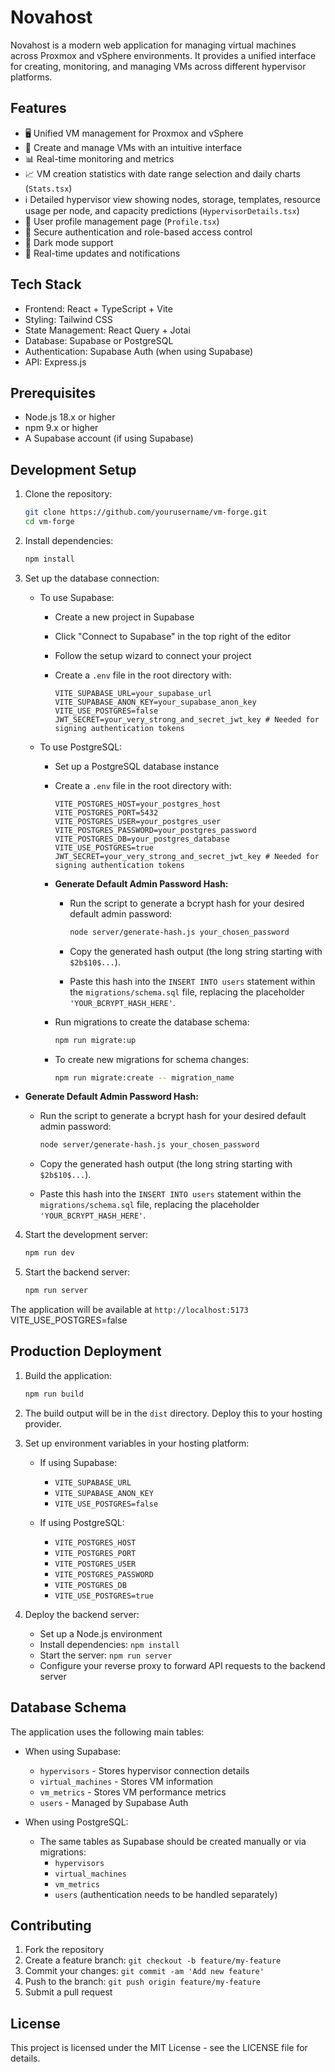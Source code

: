 # Novahost

Novahost is a modern web application for managing virtual machines across Proxmox and vSphere environments. It provides a unified interface for creating, monitoring, and managing VMs across different hypervisor platforms.

## Features

- 🖥️ Unified VM management for Proxmox and vSphere
- 🚀 Create and manage VMs with an intuitive interface
- 📊 Real-time monitoring and metrics
- 📈 VM creation statistics with date range selection and daily charts (`Stats.tsx`)
- ℹ️ Detailed hypervisor view showing nodes, storage, templates, resource usage per node, and capacity predictions (`HypervisorDetails.tsx`)
- 👤 User profile management page (`Profile.tsx`)
- 🔐 Secure authentication and role-based access control
- 🌙 Dark mode support
- 🔄 Real-time updates and notifications

## Tech Stack

- Frontend: React + TypeScript + Vite
- Styling: Tailwind CSS
- State Management: React Query + Jotai
- Database: Supabase or PostgreSQL
- Authentication: Supabase Auth (when using Supabase)
- API: Express.js

## Prerequisites

- Node.js 18.x or higher
- npm 9.x or higher
- A Supabase account (if using Supabase)

## Development Setup

1. Clone the repository:

   ```bash
   git clone https://github.com/yourusername/vm-forge.git
   cd vm-forge
   ```

2. Install dependencies:

   ```bash
   npm install
   ```

3. Set up the database connection:

   - To use Supabase:
     - Create a new project in Supabase
     - Click "Connect to Supabase" in the top right of the editor
     - Follow the setup wizard to connect your project
     - Create a `.env` file in the root directory with:

       ```env
       VITE_SUPABASE_URL=your_supabase_url
       VITE_SUPABASE_ANON_KEY=your_supabase_anon_key
       VITE_USE_POSTGRES=false
       JWT_SECRET=your_very_strong_and_secret_jwt_key # Needed for signing authentication tokens
       ```

   - To use PostgreSQL:
     - Set up a PostgreSQL database instance
     - Create a `.env` file in the root directory with:

       ```env
       VITE_POSTGRES_HOST=your_postgres_host
       VITE_POSTGRES_PORT=5432
       VITE_POSTGRES_USER=your_postgres_user
       VITE_POSTGRES_PASSWORD=your_postgres_password
       VITE_POSTGRES_DB=your_postgres_database
       VITE_USE_POSTGRES=true
       JWT_SECRET=your_very_strong_and_secret_jwt_key # Needed for signing authentication tokens
       ```


     - **Generate Default Admin Password Hash:**
       - Run the script to generate a bcrypt hash for your desired default admin password:

         ```bash
         node server/generate-hash.js your_chosen_password
         ```

       - Copy the generated hash output (the long string starting with `$2b$10$...`).
       - Paste this hash into the `INSERT INTO users` statement within the `migrations/schema.sql` file, replacing the placeholder `'YOUR_BCRYPT_HASH_HERE'`.
     - Run migrations to create the database schema:

       ```bash
       npm run migrate:up
       ```

     - To create new migrations for schema changes:

       ```bash
       npm run migrate:create -- migration_name
       ```

- **Generate Default Admin Password Hash:**
  - Run the script to generate a bcrypt hash for your desired default admin password:

       ```bash
       node server/generate-hash.js your_chosen_password
       ```

  - Copy the generated hash output (the long string starting with `$2b$10$...`).
  - Paste this hash into the `INSERT INTO users` statement within the `migrations/schema.sql` file, replacing the placeholder `'YOUR_BCRYPT_HASH_HERE'`.

4. Start the development server:

   ```bash
   npm run dev
   ```

5. Start the backend server:

   ```bash
   npm run server
   ```

The application will be available at `http://localhost:5173`
       VITE_USE_POSTGRES=false

## Production Deployment

1. Build the application:

   ```bash
   npm run build
   ```

2. The build output will be in the `dist` directory. Deploy this to your hosting provider.

3. Set up environment variables in your hosting platform:

   - If using Supabase:
     - `VITE_SUPABASE_URL`
     - `VITE_SUPABASE_ANON_KEY`
     - `VITE_USE_POSTGRES=false`

   - If using PostgreSQL:
     - `VITE_POSTGRES_HOST`
     - `VITE_POSTGRES_PORT`
     - `VITE_POSTGRES_USER`
     - `VITE_POSTGRES_PASSWORD`
     - `VITE_POSTGRES_DB`
     - `VITE_USE_POSTGRES=true`

4. Deploy the backend server:
   - Set up a Node.js environment
   - Install dependencies: `npm install`
   - Start the server: `npm run server`
   - Configure your reverse proxy to forward API requests to the backend server

## Database Schema

The application uses the following main tables:

- When using Supabase:

  - `hypervisors` - Stores hypervisor connection details
  - `virtual_machines` - Stores VM information
  - `vm_metrics` - Stores VM performance metrics
  - `users` - Managed by Supabase Auth

- When using PostgreSQL:

  - The same tables as Supabase should be created manually or via migrations:
    - `hypervisors`
    - `virtual_machines`
    - `vm_metrics`
    - `users` (authentication needs to be handled separately)

## Contributing

1. Fork the repository
2. Create a feature branch: `git checkout -b feature/my-feature`
3. Commit your changes: `git commit -am 'Add new feature'`
4. Push to the branch: `git push origin feature/my-feature`
5. Submit a pull request

## License

This project is licensed under the MIT License - see the LICENSE file for details.
